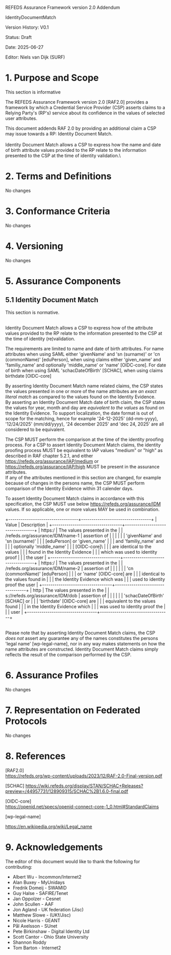 REFEDS Assurance Framework version 2.0 Addendum

IdentityDocumentMatch

Version History: V0.1

Status: Draft

Date: 2025-06-27

Editor: Niels van Dijk (SURF)

# 1. Purpose and Scope

This section is informative

The REFEDS Assurance Framework version 2.0 \[RAF2.0\] provides a
framework by which a Credential Service Provider (CSP) asserts claims to
a Relying Party's (RP\'s) service about its confidence in the values of
selected user attributes.

This document addends RAF 2.0 by providing an additional claim a CSP may
issue towards a RP: Identity Document Match.\
\
Identity Document Match allows a CSP to express how the name and date of
birth attribute values provided to the RP relate to the information
presented to the CSP at the time of identity validation.\

# 2. Terms and Definitions

No changes

# 3. Conformance Criteria

No changes

# 4. Versioning

No changes

# 5. Assurance Components

## 5.1 Identity Document Match

This section is normative.

\
Identity Document Match allows a CSP to express how of the attribute
values provided to the RP relate to the information presented to the CSP
at the time of identity (re)validation.

The requirements are limited to name and date of birth attributes. For
name attributes when using SAML either 'givenName' and 'sn (surname)' or
'cn (commonName)' \[eduPerson\], when using claims either 'given_name'
and 'familiy_name' and optionally 'middle_name' or 'name' \[OIDC-core\].
For date of birth when using SAML 'schacDateOfBirth' \[SCHAC\], when
using claims birthdate \[OIDC-core\]

By asserting Identity Document Match name related claims, the CSP states
the values presented in one or more of the name attributes are *an exact
literal match* as compared to the values found on the Identity
Evidence.\
By asserting an Identity Document Match date of birth claim, the CSP
states the values for year, month and day are *equivalent to the values*
as found on the Identity Evidence. To support localization, the date
format is out of scope for the matching, hence for example '24-12-2025'
(dd-mm-yyyy), '12/24/2025' (mm/dd/yyyy), '24 december 2025' and 'dec 24,
2025' are all considered to be equivalent.

The CSP MUST perform the comparison at the time of the identity proofing
process. For a CSP to assert Identity Document Match claims, the
identity proofing process MUST be equivalent to IAP values "medium" or
"high" as described in RAF chapter 5.2.1, and either
https://refeds.org/assurance/IAP/medium or
https://refeds.org/assurance/IAP/high MUST be present in the assurance
attributes.\
If any of the attributes mentioned in this section are changed, for
example because of changes in the persons name, the CSP MUST perform
comparison of the Identity Evidence within 31 calender days.

To assert Identity Document Match claims in accordance with this
specification, the CSP MUST use below <https://refeds.org/assurance/IDM>
values. If so applicable, one or more values MAY be used in combination.

+----------------------------------+----------------------------------+
| Value                            | Description                      |
+----------------------------------+----------------------------------+
| https:/                          | The values presented in the      |
| /refeds.org/assurance/IDM/name-1 | assertion of                     |
|                                  |                                  |
|                                  | 'givenName' and 'sn (surname)'   |
|                                  | \[eduPerson\] or 'given_name'    |
|                                  | and 'familiy_name' and           |
|                                  | optionally 'middle_name'         |
|                                  | \[OIDC-core\]\                   |
|                                  | are identical to the values      |
|                                  | found in the Identity Evidence   |
|                                  | which was used to identity proof |
|                                  | the user                         |
+----------------------------------+----------------------------------+
| https:/                          | The values presented in the      |
| /refeds.org/assurance/IDM/name-2 | assertion of                     |
|                                  |                                  |
|                                  | 'cn (commonName)' \[eduPerson\]  |
|                                  | or 'name' \[OIDC-core\] are      |
|                                  | identical to the values found in |
|                                  | the Identity Evidence which was  |
|                                  | used to identity proof the user  |
+----------------------------------+----------------------------------+
| http                             | The values presented in the      |
| s://refeds.org/assurance/IDM/dob | assertion of                     |
|                                  |                                  |
|                                  | 'schacDateOfBirth' \[SCHAC\] or  |
|                                  | 'birthdate' \[OIDC-core\] are    |
|                                  | equivalent to the values found   |
|                                  | in the Identity Evidence which   |
|                                  | was used to identity proof the   |
|                                  | user                             |
+----------------------------------+----------------------------------+

\
Please note that by asserting Identity Document Match claims, the CSP
*does not* assert any guarantee any of the names constitutes the persons
'legal name' \[wp-legal-name\], nor in any way makes statements on how
the name attributes are constructed. Identity Document Match claims
simply reflects the result of the comparison performed by the CSP.

# 6. Assurance Profiles

No changes

# 7. Representation on Federated Protocols

No changes

# 8. References

\[RAF2.0\]\
<https://refeds.org/wp-content/uploads/2023/12/RAF-2.0-Final-version.pdf>

\[SCHAC\]
<https://wiki.refeds.org/display/STAN/SCHAC+Releases?preview=/44957731/128909315/SCHAC%2B1.6.0-final.pdf>

\[OIDC-core\]\
<https://openid.net/specs/openid-connect-core-1_0.html#StandardClaims>

\[wp-legal-name\]

<https://en.wikipedia.org/wiki/Legal_name>

# 9. Acknowledgements

The editor of this document would like to thank the following for
contributing:

-   Albert Wu - Incommon/Internet2
-   Alan Buxey - MyUnidays
-   Fredrik Domeij - SWAMID
-   Guy Halse - SAFIRE/Tenet
-   Jan Oppolzer - Cesnet
-   John Scullen - AAF
-   Jon Agland - UK federation (Jisc)
-   Matthew Slowe - (UKf/Jisc)
-   Nicole Harris - GEANT
-   Pål Axelsson - SUnet
-   Pete Birkinshaw - Digital Identity Ltd
-   Scott Cantor - Ohio State University
-   Shannon Roddy
-   Tom Barton - Internet2
